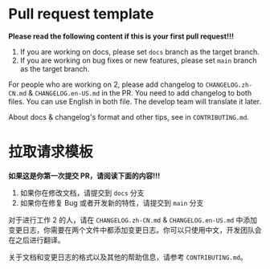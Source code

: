 # Pull request template

**Please read the following content if this is your first pull request!!!**

1. If you are working on docs, please set `docs` branch as the target branch.
2. If you are working on bug fixes or new features, please set `main` branch as the target branch.

For people who are working on 2, please add changelog to `CHANGELOG.zh-CN.md` & `CHANGELOG.en-US.md` in the PR. You need to add changelog to both files. You can use English in both file. The develop team will translate it later.

About docs & changelog's format and other tips, see in `CONTRIBUTING.md`.

# 拉取请求模板

**如果这是你第一次提交 PR，请阅读下面的内容!!!**

1. 如果你在修改文档，请提交到 `docs` 分支
2. 如果你在修复 Bug 或者开发新的特性，请提交到 `main` 分支

对于进行工作 2 的人，请在 `CHANGELOG.zh-CN.md` & `CHANGELOG.en-US.md` 中添加变更日志，你需要在两个文件中都添加变更日志。你可以只使用中文，开发团队会在之后进行翻译。

关于文档和变更日志的格式以及其他的帮助信息，请参考 `CONTRIBUTING.md`。
